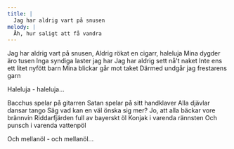 ```yaml
---
title: |
  Jag har aldrig vart på snusen
melody: |
  Åh, hur saligt att få vandra
---
```

Jag har aldrig vart på snusen,
Aldrig rökat en cigarr, haleluja
Mina dygder äro tusen
Inga syndiga laster jag har
Jag har aldrig sett nå't naket
Inte ens ett litet nyfött barn
Mina blickar går mot taket
Därmed undgår jag frestarens garn

Haleluja - haleluja...

Bacchus spelar på gitarren
Satan spelar på sitt handklaver
Alla djävlar dansar tango
Säg vad kan en väl önska sig mer?
Jo, att alla bäckar vore brännvin
Riddarfjärden full av bayerskt öl
Konjak i varenda rännsten
Och punsch i varenda vattenpöl

Och mellanöl - och mellanöl...